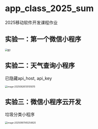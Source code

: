 # app_class_2025_sum
2025移动软件开发课程作业



## 实验一：第一个微信小程序

<img src="https://pic.ericzht.space/PicGo/image-20250825173118959.png" alt="图1" style="zoom: 50%;" />

## 实验二：天气查询小程序
已隐藏api_host, api_key

<img src="https://pic.ericzht.space/PicGo/image-20250826135105015.png" alt="image-20250826135105015" style="zoom: 50%;" />

## 实验三：微信小程序云开发

垃圾分类小程序

<img src="https://pic.ericzht.space/PicGo/image-20250901145254820.png" alt="image-20250901145254820" style="zoom: 50%;" />
